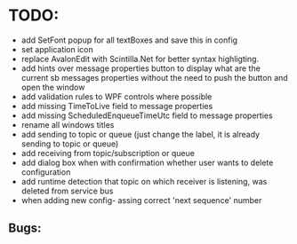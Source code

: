 ﻿# TODO:


- add SetFont popup for all textBoxes and save this in config
- set application icon
- replace AvalonEdit with Scintilla.Net for better syntax highligting.
- add hints over message properties button to display what are the current sb messages properties without the need to
  push the button and open the window
- add validation rules to WPF controls where possible
- add missing TimeToLive field to message properties
- add missing ScheduledEnqueueTimeUtc field to message properties
- rename all windows titles
- add sending to topic or queue (just change the label, it is already sending to topic or queue)
- add receiving from topic/subscription or queue
- add dialog box when with confirmation whether user wants to delete configuration
- add runtime detection that topic on which receiver is listening, was deleted from service bus
- when adding new config- assing correct 'next sequence' number

## Bugs:


